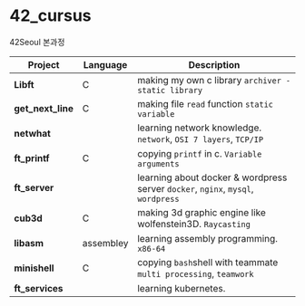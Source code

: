 # 42_cursus
42Seoul 본과정


| Project           | Language | Description                                                  |     
| ----------------- | -------- | ------------------------------------------------------------ | 
| **Libft**         | C        | making my own c library `archiver - static library`          |     
| **get_next_line** | C        | making file `read` function `static variable` |     
| **netwhat**       |          | learning network knowledge. `network`, `OSI 7 layers`, `TCP/IP` |    
| **ft_printf**     | C        | copying  `printf` in c. `Variable arguments`       |      
| **ft_server**     |          | learning about docker & wordpress server `docker`,  `nginx`, `mysql`, `wordpress` |    
| **cub3d**         | C        | making 3d graphic engine like wolfenstein3D. `Raycasting`    |     
| **libasm**        | assembley | learning assembly programming. `x86-64`                      |      
| **minishell**     | C        | copying  `bash`shell with teammate `multi processing`, `teamwork` |     
| **ft_services**   |          | learning kubernetes.                                         |     
